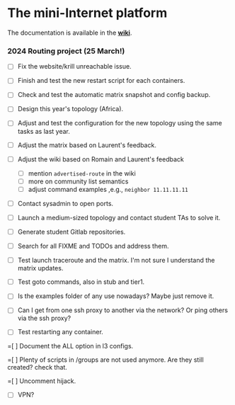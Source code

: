 # The mini-Internet platform

The documentation is available in the [**wiki**](https://github.com/nsg-ethz/mini_internet_project/wiki).

### 2024 Routing project (25 March!)

-[ ] Fix the website/krill unreachable issue.

-[ ] Finish and test the new restart script for each containers.

-[ ] Check and test the automatic matrix snapshot and config backup.

-[ ] Design this year's topology (Africa).

-[ ] Adjust and test the configuration for the new topology using the same tasks as last year.

-[ ] Adjust the matrix based on Laurent's feedback.

-[ ] Adjust the wiki based on Romain and Laurent's feedback

    - [ ] mention `advertised-route` in the wiki
    - [ ] more on community list semantics
    - [ ] adjust command examples ,e.g., `neighbor 11.11.11.11`

-[ ] Contact sysadmin to open ports.

-[ ] Launch a medium-sized topology and contact student TAs to solve it.

-[ ] Generate student Gitlab repositories.

-[ ] Search for all FIXME and TODOs and address them.

-[ ] Test launch traceroute and the matrix. I'm not sure I understand the matrix updates.

-[ ] Test goto commands, also in stub and tier1.

-[ ] Is the examples folder of any use nowadays? Maybe just remove it.

-[ ] Can I get from one ssh proxy to another via the network? Or ping others via the ssh proxy?

-[ ] Test restarting any container.

=[ ] Document the ALL option in l3 configs.

=[ ] Plenty of scripts in /groups are not used anymore. Are they still created? check that.

=[ ] Uncomment hijack.

-[ ] VPN?
